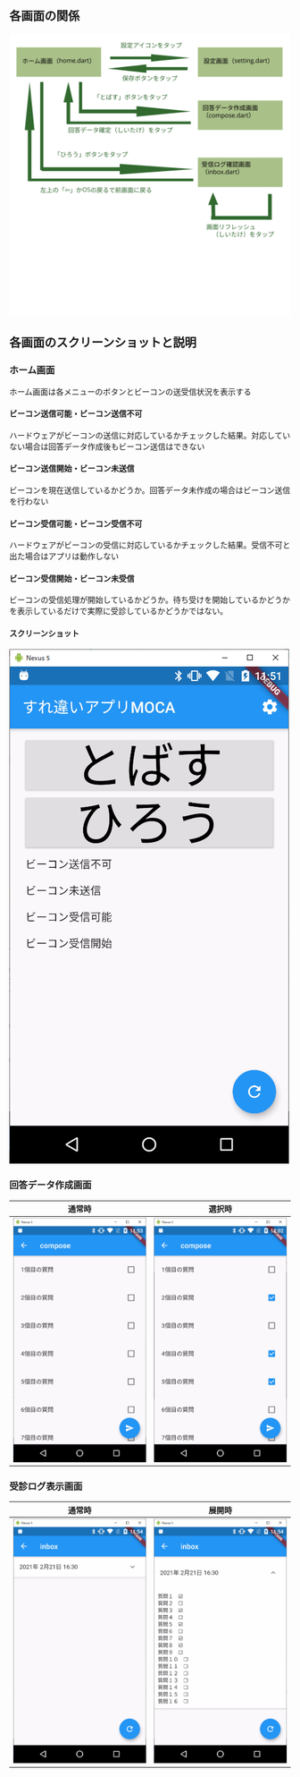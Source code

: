 ## 各画面の関係

![画面遷移図](assets/gamen_sennizu.svg)

## 各画面のスクリーンショットと説明

### ホーム画面

ホーム画面は各メニューのボタンとビーコンの送受信状況を表示する

#### ビーコン送信可能・ビーコン送信不可
ハードウェアがビーコンの送信に対応しているかチェックした結果。対応していない場合は回答データ作成後もビーコン送信はできない

#### ビーコン送信開始・ビーコン未送信
ビーコンを現在送信しているかどうか。回答データ未作成の場合はビーコン送信を行わない

#### ビーコン受信可能・ビーコン受信不可
ハードウェアがビーコンの受信に対応しているかチェックした結果。受信不可と出た場合はアプリは動作しない

#### ビーコン受信開始・ビーコン未受信
ビーコンの受信処理が開始しているかどうか。待ち受けを開始しているかどうかを表示しているだけで実際に受診しているかどうかではない。

#### スクリーンショット
![ホーム画面](assets/home_dart.png)


### 回答データ作成画面

| 通常時 | 選択時 |
| ---- | ---- |
| ![回答データ作成画面](assets/compose_dart.png) | ![回答データ作成画面](assets/compose_dart2.png)  |

### 受診ログ表示画面

| 通常時 | 展開時 |
| ---- | ---- |
| ![受信ログ表示画面](assets/inbox_dart.png) |  ![受信ログ表示画面２](assets/inbox_dart2.png) |
